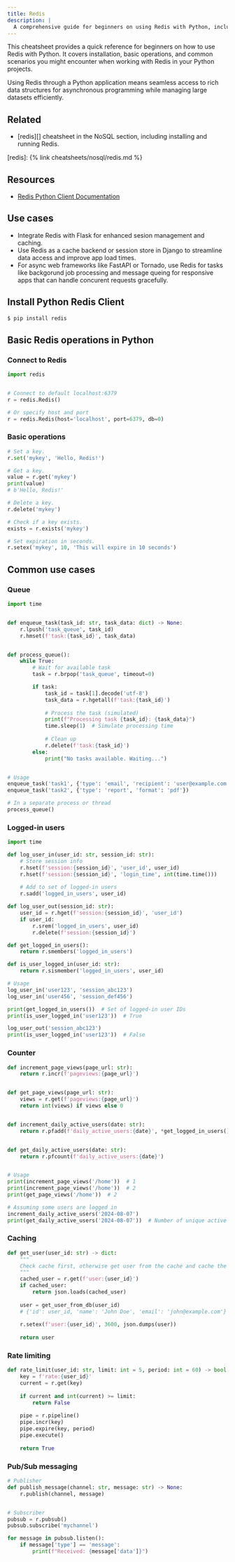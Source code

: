```yaml
---
title: Redis
description: |
  A comprehensive guide for beginners on using Redis with Python, including setup, basic operations, and common use cases.
---
```


This cheatsheet provides a quick reference for beginners on how to use Redis with Python. It covers installation, basic operations, and common scenarios you might encounter when working with Redis in your Python projects.

Using Redis through a Python application means seamless access to rich data structures for asynchronous programming while managing large datasets efficiently.

## Related

- [redis][] cheatsheet in the NoSQL section, including installing and running Redis.

[redis]: {% link cheatsheets/nosql/redis.md %}

## Resources

- [Redis Python Client Documentation](https://redis-py.readthedocs.io/)

## Use cases

- Integrate Redis with Flask for enhanced sesion management and caching.
- Use Redis as a cache backend or session store in Django to streamline data access and improve app load times.
- For async web frameworks like FastAPI or Tornado, use Redis for tasks like backgorund job processing and message queing for responsive apps that can handle concurent requests gracefully.

## Install Python Redis Client

```sh
$ pip install redis
```

## Basic Redis operations in Python

### Connect to Redis

```python
import redis


# Connect to default localhost:6379
r = redis.Redis()

# Or specify host and port
r = redis.Redis(host='localhost', port=6379, db=0)
```

### Basic operations

```python
# Set a key.
r.set('mykey', 'Hello, Redis!')
```

```python
# Get a key.
value = r.get('mykey')
print(value)  
# b'Hello, Redis!'
```

```python
# Delete a key.
r.delete('mykey')
```

```python
# Check if a key exists.
exists = r.exists('mykey')
```

```python
# Set expiration in seconds.
r.setex('mykey', 10, 'This will expire in 10 seconds')
```


## Common use cases

### Queue

```python
import time


def enqueue_task(task_id: str, task_data: dict) -> None:
    r.lpush('task_queue', task_id)
    r.hmset(f'task:{task_id}', task_data)


def process_queue():
    while True:
        # Wait for available task
        task = r.brpop('task_queue', timeout=0)

        if task:
            task_id = task[1].decode('utf-8')
            task_data = r.hgetall(f'task:{task_id}')
            
            # Process the task (simulated)
            print(f"Processing task {task_id}: {task_data}")
            time.sleep(1)  # Simulate processing time
            
            # Clean up
            r.delete(f'task:{task_id}')
        else:
            print("No tasks available. Waiting...")


# Usage
enqueue_task('task1', {'type': 'email', 'recipient': 'user@example.com'})
enqueue_task('task2', {'type': 'report', 'format': 'pdf'})

# In a separate process or thread
process_queue()
```

### Logged-in users

```python
import time

def log_user_in(user_id: str, session_id: str):
    # Store session info
    r.hset(f'session:{session_id}', 'user_id', user_id)
    r.hset(f'session:{session_id}', 'login_time', int(time.time()))
    
    # Add to set of logged-in users
    r.sadd('logged_in_users', user_id)

def log_user_out(session_id: str):
    user_id = r.hget(f'session:{session_id}', 'user_id')
    if user_id:
        r.srem('logged_in_users', user_id)
        r.delete(f'session:{session_id}')

def get_logged_in_users():
    return r.smembers('logged_in_users')

def is_user_logged_in(user_id: str):
    return r.sismember('logged_in_users', user_id)

# Usage
log_user_in('user123', 'session_abc123')
log_user_in('user456', 'session_def456')

print(get_logged_in_users())  # Set of logged-in user IDs
print(is_user_logged_in('user123'))  # True

log_user_out('session_abc123')
print(is_user_logged_in('user123'))  # False
```

### Counter

```python
def increment_page_views(page_url: str):
    return r.incr(f'pageviews:{page_url}')


def get_page_views(page_url: str):
    views = r.get(f'pageviews:{page_url}')
    return int(views) if views else 0


def increment_daily_active_users(date: str):
    return r.pfadd(f'daily_active_users:{date}', *get_logged_in_users())


def get_daily_active_users(date: str):
    return r.pfcount(f'daily_active_users:{date}')


# Usage
print(increment_page_views('/home'))  # 1
print(increment_page_views('/home'))  # 2
print(get_page_views('/home'))  # 2

# Assuming some users are logged in
increment_daily_active_users('2024-08-07')
print(get_daily_active_users('2024-08-07'))  # Number of unique active users
```

### Caching

```python
def get_user(user_id: str) -> dict:
    """
    Check cache first, otherwise get user from the cache and cache the data for an hour.
    """
    cached_user = r.get(f'user:{user_id}')
    if cached_user:
        return json.loads(cached_user)
    
    user = get_user_from_db(user_id)
    # {'id': user_id, 'name': 'John Doe', 'email': 'john@example.com'}
    
    r.setex(f'user:{user_id}', 3600, json.dumps(user))
    
    return user
```

### Rate limiting

```python
def rate_limit(user_id: str, limit: int = 5, period: int = 60) -> bool:
    key = f'rate:{user_id}'
    current = r.get(key)
    
    if current and int(current) >= limit:
        return False
    
    pipe = r.pipeline()
    pipe.incr(key)
    pipe.expire(key, period)
    pipe.execute()
    
    return True
```

### Pub/Sub messaging

```python
# Publisher
def publish_message(channel: str, message: str) -> None:
    r.publish(channel, message)


# Subscriber
pubsub = r.pubsub()
pubsub.subscribe('mychannel')

for message in pubsub.listen():
    if message['type'] == 'message':
        print(f"Received: {message['data']}")
```
